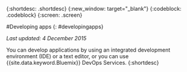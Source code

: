 {:shortdesc: .shortdesc}
{:new_window: target="_blank"}
{:codeblock: .codeblock}
{:screen: .screen}

#Developing apps
{: #developingapps}

*Last updated: 4 December 2015*

You can develop applications by using an integrated development environment (IDE) or a text editor, or you can use {{site.data.keyword.Bluemix}} DevOps Services.
{:shortdesc} 
